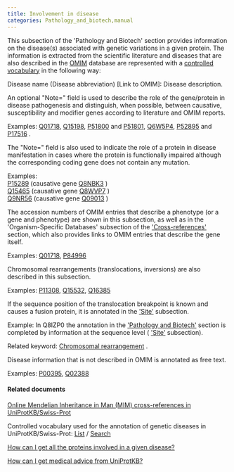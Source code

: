 ```yaml
---
title: Involvement in disease
categories: Pathology_and_biotech,manual
---
```


This subsection of the 'Pathology and Biotech' section provides information on the disease(s) associated with genetic variations in a given protein. The information is extracted from the scientific literature and diseases that are also described in the [OMIM](http://www.ncbi.nlm.nih.gov/sites/entrez?db=omim) database are represented with a [controlled vocabulary](http://www.uniprot.org/diseases) in the following way:

Disease name (Disease abbreviation) \[Link to OMIM\]: Disease description.

An optional "Note=" field is used to describe the role of the gene/protein in disease pathogenesis and distinguish, when possible, between causative, susceptibility and modifier genes according to literature and OMIM reports.

Examples: [Q01718](https://www.uniprot.org/uniprotkb/Q01718#pathology%5Fand%5Fbiotech), [Q15198](https://www.uniprot.org/uniprotkb/Q15198#pathology%5Fand%5Fbiotech), [P51800](https://www.uniprot.org/uniprotkb/P51800#pathology%5Fand%5Fbiotech) and [P51801](https://www.uniprot.org/uniprotkb/P51801#pathology%5Fand%5Fbiotech), [Q6W5P4](https://www.uniprot.org/uniprotkb/Q6W5P4#pathology%5Fand%5Fbiotech), [P52895](https://www.uniprot.org/uniprotkb/P52895#pathology%5Fand%5Fbiotech) and [P17516](https://www.uniprot.org/uniprotkb/P17516#pathology%5Fand%5Fbiotech) .

The "Note=" field is also used to indicate the role of a protein in disease manifestation in cases where the protein is functionally impaired although the corresponding coding gene does not contain any mutation.

Examples:  
[P15289](https://www.uniprot.org/uniprotkb/P15289#pathology%5Fand%5Fbiotech) (causative gene [Q8NBK3](https://www.uniprot.org/uniprotkb/Q8NBK3#pathology%5Fand%5Fbiotech) )  
[Q15465](https://www.uniprot.org/uniprotkb/Q15465#pathology%5Fand%5Fbiotech) (causative gene [Q8WVP7](https://www.uniprot.org/uniprotkb/Q8WVP7#pathology%5Fand%5Fbiotech) )  
[Q9NR56](https://www.uniprot.org/uniprotkb/Q9NR56#pathology%5Fand%5Fbiotech) (causative gene [Q09013](https://www.uniprot.org/uniprotkb/Q09013#pathology%5Fand%5Fbiotech) )

The accession numbers of OMIM entries that describe a phenotype (or a gene and phenotype) are shown in this subsection, as well as in the 'Organism-Specific Databases' subsection of the ['Cross-references'](https://www.uniprot.org/help/cross%5Freferences%5Fsection) section, which also provides links to OMIM entries that describe the gene itself.

Examples: [Q01718](https://www.uniprot.org/uniprotkb/Q01718#pathology%5Fand%5Fbiotech), [P84996](https://www.uniprot.org/uniprotkb/P84996#pathology%5Fand%5Fbiotech)

Chromosomal rearrangements (translocations, inversions) are also described in this subsection.

Examples: [P11308](https://www.uniprot.org/uniprotkb/P11308#pathology%5Fand%5Fbiotech), [Q15532](https://www.uniprot.org/uniprotkb/Q15532#pathology%5Fand%5Fbiotech), [Q16385](https://www.uniprot.org/uniprotkb/Q16385#pathology%5Fand%5Fbiotech)

If the sequence position of the translocation breakpoint is known and causes a fusion protein, it is annotated in the ['Site'](https://www.uniprot.org/help/site) subsection.

Example: In Q8IZP0 the annotation in the ['Pathology and Biotech'](https://www.uniprot.org/uniprotkb/Q8IZP0#pathology%5Fand%5Fbiotech%5Fsection) section is completed by information at the sequence level ( ['Site'](https://www.uniprot.org/help/site) subsection).

Related keyword: [Chromosomal rearrangement](http://www.uniprot.org/keywords/160) .

Disease information that is not described in OMIM is annotated as free text.

Examples: [P00395](https://www.uniprot.org/uniprotkb/P00395#pathology%5Fand%5Fbiotech), [Q02388](https://www.uniprot.org/uniprotkb/Q02388#pathology%5Fand%5Fbiotech)

#### Related documents

[Online Mendelian Inheritance in Man (MIM) cross-references in UniProtKB/Swiss-Prot](http://www.uniprot.org/docs/mimtosp)

Controlled vocabulary used for the annotation of genetic diseases in UniProtKB/Swiss-Prot: [List](http://www.uniprot.org/docs/humdisease) / [Search](http://www.uniprot.org/diseases)

[How can I get all the proteins involved in a given disease?](http://www.uniprot.org/help/disease%5Fquery)

[How can I get medical advice from UniProtKB?](http://www.uniprot.org/help/medical%5Fadvice)
